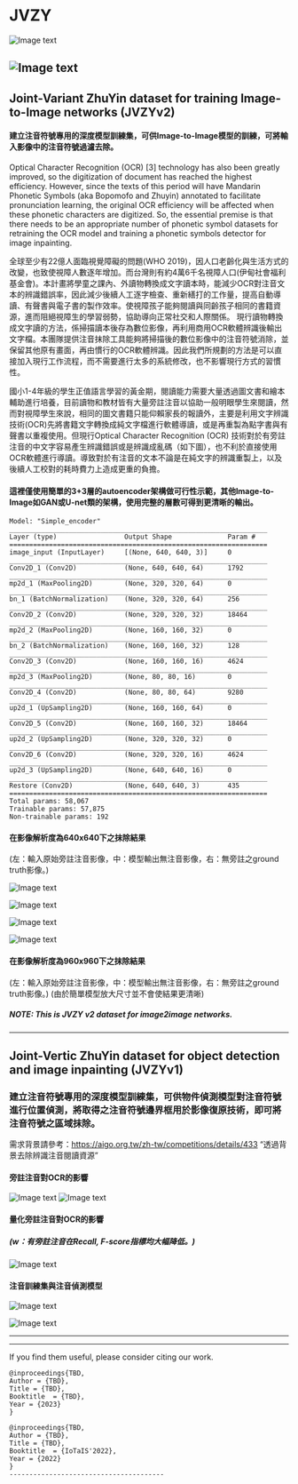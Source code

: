 
# JVZY

![Image text](https://github.com/vscv/JVZY/blob/main/samples/ZhuYin_64-128_ckpt_evl_results_convert_2k_0.65_epoch.gif)

![Image text](https://github.com/vscv/JVZY/blob/main/samples/ZhuYin_64-128_ckpt_cleanGT_evl_results_convert_2k_1.00_epoch_22.gif)
---------------------------------------

## Joint-Variant ZhuYin dataset for training Image-to-Image networks (JVZYv2)

#### 建立注音符號專用的深度模型訓練集，可供Image-to-Image模型的訓練，可將輸入影像中的注音符號過濾去除。

Optical Character Recognition (OCR) [3] technology has also been greatly improved, so the digitization of document has reached the highest efficiency. However, since the texts of this period will have Mandarin Phonetic Symbols (aka Bopomofo and Zhuyin) annotated to facilitate pronunciation learning, the original OCR efficiency will be affected when these phonetic characters are digitized. So,  the essential premise is that there needs to be an appropriate number of phonetic symbol datasets for retraining the OCR model and training a phonetic symbols detector for image inpainting.

全球至少有22億人面臨視覺障礙的問題(WHO 2019)，因人口老齡化與生活方式的改變，也致使視障人數逐年增加。而台灣則有約4萬6千名視障人口(伊甸社會福利基金會)。本計畫將學童之課內、外讀物轉換成文字讀本時，能減少OCR對注音文本的辨識錯誤率，因此減少後續人工逐字檢查、重新繕打的工作量，提高自動導讀、有聲書與電子書的製作效率。使視障孩子能夠閱讀與同齡孩子相同的書籍資源，進而阻絕視障生的學習弱勢，協助導向正常社交和人際關係。
現行讀物轉換成文字讀的方法，係掃描讀本後存為數位影像，再利用商用OCR軟體辨識後輸出文字檔。本團隊提供注音抹除工具能夠將掃描後的數位影像中的注音符號消除，並保留其他原有畫面，再由慣行的OCR軟體辨識。因此我們所規劃的方法是可以直接加入現行工作流程，而不需要進行太多的系統修改，也不影響現行方式的習慣性。

國小1-4年級的學生正值語言學習的黃金期，閱讀能力需要大量透過圖文書和繪本輔助進行培養，目前讀物和教材皆有大量旁註注音以協助一般明眼學生來閱讀，然而對視障學生來說，相同的圖文書籍只能仰賴家長的報讀外，主要是利用文字辨識技術(OCR)先將書籍文字轉換成純文字檔進行軟體導讀，或是再重製為點字書與有聲書以重複使用。但現行Optical Character Recognition (OCR) 技術對於有旁註注音的中文字容易產生辨識錯誤或是辨識成亂碼（如下圖），也不利於直接使用OCR軟體進行導讀。導致對於有注音的文本不論是在純文字的辨識重製上，以及後續人工校對的耗時費力上造成更重的負擔。

#### 這裡僅使用簡單的3+3層的autoencoder架構做可行性示範，其他Image-to-Image如GAN或U-net類的架構，使用完整的層數可得到更清晰的輸出。

```
Model: "Simple_encoder"
_________________________________________________________________
Layer (type)                 Output Shape              Param #   
=================================================================
image_input (InputLayer)     [(None, 640, 640, 3)]     0         
_________________________________________________________________
Conv2D_1 (Conv2D)            (None, 640, 640, 64)      1792      
_________________________________________________________________
mp2d_1 (MaxPooling2D)        (None, 320, 320, 64)      0         
_________________________________________________________________
bn_1 (BatchNormalization)    (None, 320, 320, 64)      256       
_________________________________________________________________
Conv2D_2 (Conv2D)            (None, 320, 320, 32)      18464     
_________________________________________________________________
mp2d_2 (MaxPooling2D)        (None, 160, 160, 32)      0         
_________________________________________________________________
bn_2 (BatchNormalization)    (None, 160, 160, 32)      128       
_________________________________________________________________
Conv2D_3 (Conv2D)            (None, 160, 160, 16)      4624      
_________________________________________________________________
mp2d_3 (MaxPooling2D)        (None, 80, 80, 16)        0         
_________________________________________________________________
Conv2D_4 (Conv2D)            (None, 80, 80, 64)        9280      
_________________________________________________________________
up2d_1 (UpSampling2D)        (None, 160, 160, 64)      0         
_________________________________________________________________
Conv2D_5 (Conv2D)            (None, 160, 160, 32)      18464     
_________________________________________________________________
up2d_2 (UpSampling2D)        (None, 320, 320, 32)      0         
_________________________________________________________________
Conv2D_6 (Conv2D)            (None, 320, 320, 16)      4624      
_________________________________________________________________
up2d_3 (UpSampling2D)        (None, 640, 640, 16)      0         
_________________________________________________________________
Restore (Conv2D)             (None, 640, 640, 3)       435       
=================================================================
Total params: 58,067
Trainable params: 57,875
Non-trainable params: 192
```

#### 在影像解析度為640x640下之抹除結果

(左：輸入原始旁註注音影像，中：模型輸出無注音影像，右：無旁註之ground truth影像。)

![Image text](https://github.com/vscv/JVZY/blob/main/samples/zhuyin_result_evl_hyperp_64to128x2_640_32_[1].jpg)

![Image text](https://github.com/vscv/JVZY/blob/main/samples/zhuyin_result_evl_hyperp_64to128x2_640_32_[19].jpg)

![Image text](https://github.com/vscv/JVZY/blob/main/samples/zhuyin_result_evl_hyperp_64to128x2_640_32_[25].jpg)

![Image text](https://github.com/vscv/JVZY/blob/main/samples/zhuyin_result_evl_hyperp_64to128x2_640_32_[29].jpg)



#### 在影像解析度為960x960下之抹除結果
(左：輸入原始旁註注音影像，中：模型輸出無注音影像，右：無旁註之ground truth影像。)
(由於簡單模型放大尺寸並不會使結果更清晰)


##### NOTE: This is JVZY v2 dataset for image2image networks.

---------------------------------------

## Joint-Vertic ZhuYin dataset for object detection and image inpainting (JVZYv1)

### 建立注音符號專用的深度模型訓練集，可供物件偵測模型對注音符號進行位置偵測，將取得之注音符號邊界框用於影像復原技術，即可將注音符號之區域抹除。

需求背景請參考：https://aigo.org.tw/zh-tw/competitions/details/433 “透過背景去除辨識注音閱讀資源”

#### 旁註注音對OCR的影響
![Image text](https://github.com/vscv/JVZY/blob/main/samples/v1_1_issue.jpg)
![Image text](https://github.com/vscv/JVZY/blob/main/samples/v1_2_issue.jpg)

#### 量化旁註注音對OCR的影響
##### (w：有旁註注音在Recall, F-score指標均大幅降低。)

![Image text](https://github.com/vscv/JVZY/blob/main/samples/fig6.jpg)

#### 注音訓練集與注音偵測模型 
![Image text](https://github.com/vscv/JVZY/blob/main/samples/v1_3_workflow.jpg)

![Image text](https://github.com/vscv/JVZY/blob/main/samples/v1_4_zy_detection.jpg)
  
  
  
---------------------------------------
---------------------------------------
If you find them useful, please consider citing our work. 
```
@inproceedings{TBD,
Author = {TBD},
Title = {TBD},
Booktitle  = {TBD},
Year = {2023}
}
```

```
@inproceedings{TBD,
Author = {TBD},
Title = {TBD},
Booktitle  = {IoTaIS'2022},
Year = {2022}
}
---------------------------------------
